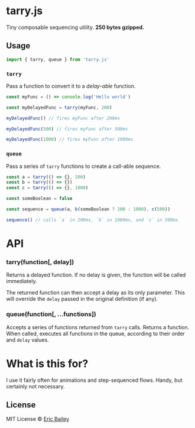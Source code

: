 # tarry.js
Tiny composable sequencing utility. **250 bytes gzipped.**

## Usage
```javascript
import { tarry, queue } from 'tarry.js'
```

### `tarry`
Pass a function to convert it to a *delay-able* function.

```javascript
const myFunc = () => console.log('Hello world')

const myDelayedFunc = tarry(myFunc, 200)

myDelayedFunc() // fires myFunc after 200ms

myDelayedFunc(500) // fires myFunc after 500ms

myDelayedFunc(1000) // fires myFunc after 1000ms
```

### `queue`
Pass a series of `tarry` functions to create a call-able sequence.
```javascript
const a = tarry(() => {}, 200)
const b = tarry(() => {})
const c = tarry(() => {}, 1000)

const someBoolean = false

const sequence = queue(a, b(someBoolean ? 200 : 1000), c(500))

sequence() // calls `a` in 200ms, `b` in 1000ms, and `c` in 500ms
```

# API

### tarry(function[, delay])
Returns a delayed function. If no delay is given, the function will be called
immediately.

The returned function can then accept a delay as its only parameter. This will
override the `delay` passed in the original definition (if any).

### queue(function[, ...functions])
Accepts a series of functions returned from `tarry` calls. Returns a function.
When called, executes all functions in the queue, according to their order and
`delay` values.

# What is this for?
I use it fairly often for animations and step-sequenced flows. Handy, but certainly
not necessary.

## License
MIT License © [Eric Bailey](https://estrattonbailey.com)
